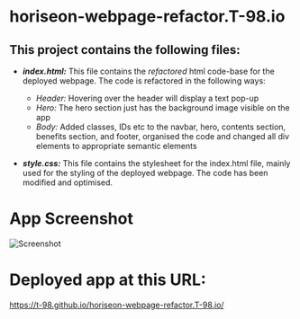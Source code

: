 # horiseon-webpage-refactor.T-98.io

##  This project contains the following files:
* ***index.html:*** This file contains the *refactored* html code-base for the deployed webpage. The code is refactored in the following ways:
    * *Header:* Hovering over the header will display a text pop-up
    * *Hero:* The hero section just has the background image visible on the app
    * *Body:* Added classes, IDs etc to the navbar, hero, contents section, benefits section, and footer, organised the code and changed all div elements to appropriate semantic elements

* ***style.css:*** This file contains the stylesheet for the index.html file, mainly used for the styling of the deployed webpage. The code has been modified and optimised.

# App Screenshot
![Screenshot](./assets/images/app_screenshot.png)




# Deployed app at this URL: 
https://t-98.github.io/horiseon-webpage-refactor.T-98.io/